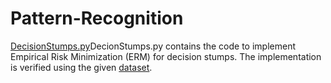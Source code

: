 # Pattern-Recognition

[DecisionStumps.py](DecisionStumps.py)DecionStumps.py contains the code to implement Empirical Risk Minimization (ERM) for decision stumps. The implementation is verified using the given [dataset](dataset_number_3.csv).
